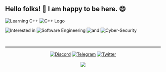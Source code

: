 <h2 align="left">Hello folks! 👋 I am happy to be here. 😄</h2>

![Learning C++](https://img.shields.io/badge/-Currently_learning_⇒-8A2BE2) ![C++ Logo](https://img.shields.io/badge/-C++-blue?style=flat&logo=c%2B%2B)

![Interested in](https://img.shields.io/badge/-Interested_in_⇒-0A0A0A) ![Software Engineering](https://img.shields.io/badge/-software_engineering-blue) ![and](https://img.shields.io/badge/-and-126e1e) ![Cyber-Security](https://img.shields.io/badge/-cyber--security-8f294b)

<br>
<hr style="border: none; height: 2px; background: #333; border-radius: 2px;">

<div align="center">
  <a href="https://discord.gg/"><img src="https://img.shields.io/badge/Discord-%237289DA.svg?logo=discord&logoColor=white" alt="Discord"></a>
  <a href="https://telegram.org/"><img src="https://img.shields.io/badge/Telegram-2CA5E0?logo=telegram&logoColor=white" alt="Telegram"></a>
  <a href="https://twitter.com/"><img src="https://img.shields.io/badge/Twitter-%231DA1F2.svg?logo=Twitter&logoColor=white" alt="Twitter"></a>
</div>  
<br>
<div align="center">
<img src="https://komarev.com/ghpvc/?username=Cod3Druid&&style=flat-square" align="center" />
</div>  

<!--
**Cod3Druid/Cod3Druid** is a ✨ _special_ ✨ repository because its `README.md` (this file) appears on your GitHub profile.

Here are some ideas to get you started:

- 🔭 I’m currently working on ...
- 🌱 I’m currently learning ...
- 👯 I’m looking to collaborate on ...
- 🤔 I’m looking for help with ...
- 💬 Ask me about ...
- 📫 How to reach me: ...
- 😄 Pronouns: ...
- ⚡ Fun fact: ...
-->
